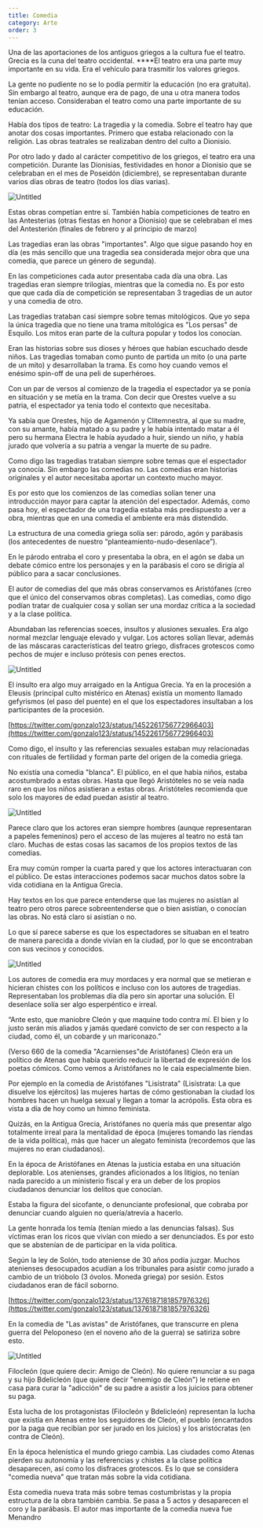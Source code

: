 ```yaml
---
title: Comedia
category: Arte
order: 3
---
```


Una de las aportaciones de los antiguos griegos a la cultura fue el teatro. Grecia es la cuna del teatro occidental. ****El teatro era una parte muy importante en su vida. Era el vehículo para trasmitir los valores griegos.

La gente no pudiente no se lo podía permitir la educación (no era gratuita). Sin embargo al teatro, aunque era de pago, de una u otra manera todos tenían acceso. Consideraban el teatro como una parte importante de su educación. 

Había dos tipos de teatro: La tragedia y la comedia. Sobre el teatro hay que anotar dos cosas importantes. Primero que estaba relacionado con la religión. Las obras teatrales se realizaban dentro del culto a Dionisio. 

Por otro lado y dado al carácter competitivo de los griegos, el teatro era una competición. Durante las Dionisias, festividades en honor a Dionisio que se celebraban en el mes de Poseidón (diciembre), se representaban durante varios días obras de teatro (todos los días varias). 

![Untitled]({{site.baseurl}}/images/Comedia%20d0b84eaed03f4acf8bdddb522eb7aa48/Cursor_and_File_Athen_Theatre_of_Dionysus_BW_2017-10-09_14-29-49_jpg_-_Wikimedia_Commons.png)

Estas obras competían entre sí. También había competiciones de teatro en las Antesterias (otras fiestas en honor a Dionisio) que se celebraban el mes del Antesterión (finales de febrero y al principio de marzo)

Las tragedias eran las obras "importantes". Algo que sigue pasando hoy en día (es más sencillo que una tragedia sea considerada mejor obra que una comedia, que parece un género de segunda). 

En las competiciones cada autor presentaba cada día una obra. Las tragedias eran siempre trilogías, mientras que la comedia no. Es por esto que que cada día de competición se representaban 3 tragedias de un autor y una comedia de otro.

Las tragedias trataban casi siempre sobre temas mitológicos. Que yo sepa la única tragedia que no tiene una trama mitológica es "Los persas" de Esquilo. Los mitos eran parte de la cultura popular y todos los conocían. 

Eran las historias sobre sus dioses y héroes que habían escuchado desde niños. Las tragedias tomaban como punto de partida un mito (o una parte de un mito) y desarrollaban la trama. Es como hoy cuando vemos el enésimo spin-off de una peli de superhéroes. 

Con un par de versos al comienzo de la tragedia el espectador ya se ponía en situación y se metía en la trama. Con decir que Orestes vuelve a su patria, el espectador ya tenia todo el contexto que necesitaba. 

Ya sabía que Orestes, hijo de Agamenón y Clitemnestra, al que su madre, con su amante, había matado a su padre y le había intentado matar a él pero su hermana Electra le había ayudado a huir, siendo un niño, y había jurado que volvería a su patria a vengar la muerte de su padre.

Como digo las tragedias trataban siempre sobre temas que el espectador ya conocía. Sin embargo las comedias no. Las comedias eran historias originales y el autor necesitaba aportar un contexto mucho mayor. 

Es por esto que los comienzos de las comedias solían tener una introducción mayor para captar la atención del espectador. Además, como pasa hoy, el espectador de una tragedia estaba más predispuesto a ver a obra, mientras que en una comedia el ambiente era más distendido. 

La estructura de una comedia griega solía ser: párodo, agón y parábasis (los antecedentes de nuestro “planteamiento-nudo-desenlace”). 

En le párodo entraba el coro y presentaba la obra, en el agón se daba un debate cómico entre los personajes y en la parábasis el coro se dirigía al público para a sacar conclusiones.

El autor de comedias del que más obras conservamos es Aristófanes (creo que el único del conservamos obras completas). Las comedias, como digo podían tratar de cualquier cosa y solían ser una mordaz crítica a la sociedad y a la clase política. 

Abundaban las referencias soeces, insultos y alusiones sexuales. Era algo normal mezclar lenguaje elevado y vulgar. Los actores solían llevar, además de las máscaras características del teatro griego, disfraces grotescos como pechos de mujer e incluso prótesis con penes erectos.

![Untitled]({{site.baseurl}}/images/Comedia%20d0b84eaed03f4acf8bdddb522eb7aa48/La_comedia_de_Aristofanes___Fernando_Garcia_Romero_-_YouTube_.png)

El insulto era algo muy arraigado en la Antigua Grecia. Ya en la procesión a Eleusis (principal culto mistérico en Atenas) existía un momento llamado gefyrismos (el paso del puente) en el que los espectadores insultaban a los participantes de la procesión. 

[https://twitter.com/gonzalo123/status/1452261756772966403](https://twitter.com/gonzalo123/status/1452261756772966403)

Como digo, el insulto y las referencias sexuales estaban muy relacionadas con rituales de fertilidad y forman parte del origen de la comedia griega.

No existía una comedia "blanca".  El público, en el que había niños, estaba acostumbrado a estas obras. Hasta que llegó Aristóteles no se veía nada raro en que los niños asistieran a estas obras. Aristóteles recomienda que solo los mayores de edad puedan asistir al teatro.

![Untitled]({{site.baseurl}}/images/Comedia%20d0b84eaed03f4acf8bdddb522eb7aa48/Antigua_Grecia___List_view.png)

Parece claro que los actores eran siempre hombres (aunque representaran a papeles femeninos) pero el acceso de las mujeres al teatro no está tan claro. Muchas de estas cosas las sacamos de los propios textos de las comedias.

Era muy común romper la cuarta pared y que los actores interactuaran con el público. De estas interacciones podemos sacar muchos datos sobre la vida cotidiana en la Antigua Grecia. 

Hay textos en los que parece entenderse que las mujeres no asistían al teatro pero otros parece sobreentenderse que o bien asistían, o conocían las obras. No está claro si asistían o no. 

Lo que sí parece saberse es que los espectadores se situaban en el teatro de manera parecida a donde vivían en la ciudad, por lo que se encontraban con sus vecinos y conocidos.

![Untitled]({{site.baseurl}}/images/Comedia%20d0b84eaed03f4acf8bdddb522eb7aa48/La_comedia_de_Aristofanes___Fernando_Garcia_Romero_-_YouTube_%201.png)

Los autores de comedia era muy mordaces y era normal que se metieran e hicieran chistes con los políticos e incluso con los autores de tragedias. Representaban los problemas día día pero sin aportar una solución. El desenlace solía ser algo esperpéntico e irreal.

“Ante esto, que maniobre Cleón y que maquine todo contra mí. El bien y lo justo serán mis aliados y jamás quedaré convicto de ser con respecto a la ciudad, como él, un cobarde y un mariconazo.”

(Verso 660 de la comedia "Acarnienses"de Aristófanes) Cleón era un político de Atenas que había querido reducir la libertad de expresión de los poetas cómicos. Como vemos a Aristófanes no le caía especialmente bien.

Por ejemplo en la comedia de Aristófanes "Lisístrata" (Lisístrata: La que disuelve los ejércitos) las mujeres hartas de cómo gestionaban la ciudad los hombres hacen un huelga sexual y llegan a tomar la acrópolis. Esta obra es vista a día de hoy como un himno feminista.

Quizás, en la Antigua Grecia, Aristófanes no quería más que presentar algo totalmente irreal para la mentalidad de época (mujeres tomando las riendas de la vida política), más que hacer un alegato feminista (recordemos que las mujeres no eran ciudadanos).

En la época de Aristófanes en Atenas la justicia estaba en una situación deplorable. Los atenienses, grandes aficionados a los litigios, no tenían nada parecido a un ministerio fiscal y era un deber de los propios ciudadanos denunciar los delitos que conocían. 

Estaba la figura del sicofante, o denunciante profesional, que cobraba por denunciar cuando alguien no quería/atrevía a hacerlo. 

La gente honrada los temía (tenían miedo a las denuncias falsas). Sus víctimas eran los ricos que vivían con miedo a ser denunciados. Es por esto que se abstenían de de participar en la vida política.

Según la ley de Solón, todo ateniense de 30 años podía juzgar. Muchos atenienses desocupados acudían a los tribunales para asistir como jurado a cambio de un trióbolo (3 óvolos. Moneda griega) por sesión. Estos ciudadanos eran de fácil soborno.

[https://twitter.com/gonzalo123/status/1376187181857976326](https://twitter.com/gonzalo123/status/1376187181857976326)

En la comedia de "Las avistas" de Aristófanes, que transcurre en plena guerra del Peloponeso (en el noveno año de la guerra) se satiriza sobre esto. 

![Untitled]({{site.baseurl}}/images/Comedia%20d0b84eaed03f4acf8bdddb522eb7aa48/Cursor_and_Aristofanes_-_Aristofanes_-_Wikipedia__la_enciclopedia_libre.png)

Filocleón (que quiere decir: Amigo de Cleón). No quiere renunciar a su paga y su hijo Bdelicleón (que quiere decir "enemigo de Cleón") le retiene en casa para curar la "adicción" de su padre a asistir a los juicios para obtener su paga.

Esta lucha de los protagonistas (Filocleón y Bdelicleón) representan la lucha que existía en Atenas entre los seguidores de Cleón, el pueblo (encantados por la paga que recibían por ser jurado en los juicios) y los aristócratas (en contra de Cleón).

En la época helenística el mundo griego cambia. Las ciudades como Atenas pierden su autonomía y las referencias y chistes a la clase política desaparecen, así como los disfraces grotescos. Es lo que se considera "comedia nueva" que tratan más sobre la vida cotidiana.

Esta comedia nueva trata más sobre temas costumbristas y la propia estructura de la obra también cambia. Se pasa a 5 actos y desaparecen el coro y la parábasis. El autor mas importante de la comedia nueva fue Menandro
